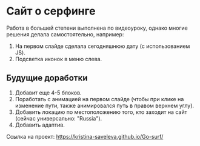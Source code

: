 # Сайт о серфинге

Работа в большей степени выполнена по видеоуроку, однако многие решения делала самостоятельно, например:
1. На первом слайде сделала сегодняшнюю дату (с использованием JS).
2. Подсветка иконок в меню слева.


## Будущие доработки
1. Добавит еще 4-5 блоков.
2. Поработать с анимацией на первом слайде (чтобы при клике на изменение пути, также анимировался путь в правом верхнем углу).
3. Добавить локацию по местоположению того, кто заходит на сайт (сейчас универсально: "Russia").
4. Добавить адаптив.

Ссылка на проект:  https://kristina-saveleva.github.io/Go-surf/
